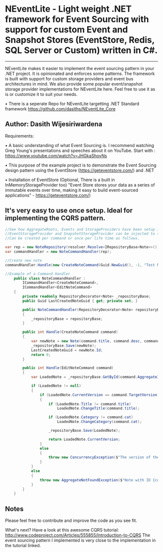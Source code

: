 # NEventLite - Light weight .NET framework for Event Sourcing with support for custom Event and Snapshot Stores (EventStore, Redis, SQL Server or Custom) written in C#.
---------------------------------
NEventLite makes it easier to implement the event sourcing pattern in your .NET project. It is opinionated and enforces some patterns. The framework is built with support for custom storage providers and event bus architectures in mind. We also provide some popular event/snapshot storage provider implementations for NEventLite here. Feel free to use it as is or customize it to suit your needs.

• There is a seperate Repo for NEventLite targetting .NET Standard framework https://github.com/dasiths/NEventLite_Core

Author: Dasith Wijesiriwardena
----------------------------------
Requirements:

•	A basic understanding of what Event Sourcing is. I recommend watching Greg Young's presentations and speeches about it on YouTube. 
Start with : https://www.youtube.com/watch?v=JHGkaShoyNs

• This purpose of the example project is to demonstrate the Event Sourcing design pattern using the EventStore (https://geteventstore.com/) and .NET

•	Installation of EventStore (Optional, There is a built in InMemoryStorageProvider too)
"Event Store stores your data as a series of immutable events over time, making it easy to build event-sourced applications" - https://geteventstore.com/)

It's very easy to use once setup. Ideal for implementing the CQRS pattern.
------------------------------------
```C#
//See how AggregateRoots, Events and StorageProviders have been setup in the Example project.
//EventStorageProvider and SnapshotStorageProvider can be injected to the Repository.
//Can be created per command or once per life time as follows.

var rep = new NoteRepository(resolver.Resolve<IRepositoryBase<Note>>());
var commandHandler = new NoteCommandHandler(rep);

//Create new note
commandHandler.Handle(new CreateNoteCommand(Guid.NewGuid(), -1, "Test Note","Event Sourcing System Demo", "Event Sourcing"));

//Example of a Command Handler
    public class NoteCommandHandler :
        ICommandHandler<CreateNoteCommand>, 
        ICommandHandler<EditNoteCommand>
    {
        private readonly RepositoryDecorator<Note> _repositoryBase;
        public Guid LastCreatedNoteGuid { get; private set; }

        public NoteCommandHandler(RepositoryDecorator<Note> repositoryBase)
        {
            _repositoryBase = repositoryBase;
        }

        public int Handle(CreateNoteCommand command)
        {
            var newNote = new Note(command.title, command.desc, command.cat);
            _repositoryBase.Save(newNote);
            LastCreatedNoteGuid = newNote.Id;
            return 0;
        }

        public int Handle(EditNoteCommand command)
        {
            var LoadedNote = _repositoryBase.GetById(command.AggregateId);

            if (LoadedNote != null)
            {
                if (LoadedNote.CurrentVersion == command.TargetVersion)
                {
                    if (LoadedNote.Title != command.title)
                        LoadedNote.ChangeTitle(command.title);

                    if (LoadedNote.Category != command.cat)
                        LoadedNote.ChangeCategory(command.cat);

                    _repositoryBase.Save(LoadedNote);

                    return LoadedNote.CurrentVersion;
                }
                else
                {
                    throw new ConcurrencyException($"The version of the Note ({LoadedNote.CurrentVersion}) and Command ({command.TargetVersion}) didn't match.");
                }
            }
            else
            {
                throw new AggregateNotFoundException($"Note with ID {command.AggregateId} was not found.");
            }
        }
    }
```

Notes
------------------------------------
Please feel free to contribute and improve the code as you see fit.

What's next?
Have a look at this awesome CQRS tutorial: http://www.codeproject.com/Articles/555855/Introduction-to-CQRS
The event sourcing pattern I implemented is very close to the implementation in the tutorial linked.
